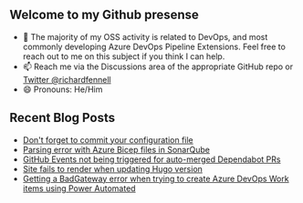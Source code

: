 ## Welcome to my Github presense

- 💬 The majority of my OSS activity is related to DevOps, and most commonly developing Azure DevOps Pipeline Extensions. Feel free to reach out to me on this subject if you think I can help.
- 📫 Reach me via the Discussions area of the appropriate GitHub repo or [Twitter @richardfennell](https://twitter.com/richardfennell)
- 😄 Pronouns: He/Him

## Recent Blog Posts
<!-- BLOG-POST-LIST:START -->
- [Don&#39;t forget to commit your configuration file](https://blogs.blackmarble.co.uk/rfennell/dont-forget-to-commit-your-configuration-file/)
- [Parsing error with Azure Bicep files in SonarQube](https://blogs.blackmarble.co.uk/rfennell/parsing-error-with-azure-bicep-files-insonarqube/)
- [GitHub Events not being triggered for auto-merged Dependabot PRs](https://blogs.blackmarble.co.uk/rfennell/github-events-not-being-triggered-for-auto-merged-dependabot-prs/)
- [Site fails to render when updating Hugo version](https://blogs.blackmarble.co.uk/rfennell/site-fails-to-render-when-updating-hugo-version/)
- [Getting a BadGateway error when trying to create Azure DevOps Work items using Power Automated](https://blogs.blackmarble.co.uk/rfennell/getting-a-badgateway-error-when-trying-to-create-azure-devops-work-items-using-power-automated/)
<!-- BLOG-POST-LIST:END -->


<!--
**rfennell/rfennell** is a ✨ _special_ ✨ repository because its `README.md` (this file) appears on your GitHub profile.

Here are some ideas to get you started:

- 🔭 I’m currently working on ...
- 🌱 I’m currently learning ...
- 👯 I’m looking to collaborate on ...
- 🤔 I’m looking for help with ...
- 💬 Ask me about ...
- 📫 How to reach me: ...
- 😄 Pronouns: ...
- ⚡ Fun fact: ...
-->

